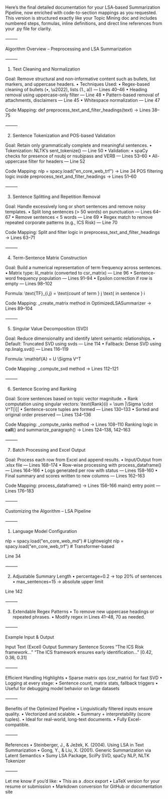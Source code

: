 Here’s the final detailed documentation for your LSA-based Summarization Pipeline, now enriched with code-to-section mappings as you requested. This version is structured exactly like your Topic Mining doc and includes numbered steps, formulas, inline definitions, and direct line references from your .py file for clarity.

⸻

Algorithm Overview – Preprocessing and LSA Summarization

⸻

1. Text Cleaning and Normalization

Goal: Remove structural and non-informative content such as bullets, list markers, and uppercase headers.
	•	Techniques Used:
	•	Regex-based cleaning of bullets (•, \u2022), lists (1., a)) — Lines 40–46
	•	Heading removal using uppercase-only filter — Line 48
	•	Pattern-based removal of attachments, disclaimers — Line 45
	•	Whitespace normalization — Line 47

Code Mapping:
def preprocess_text_and_filter_headings(text) → Lines 38–75

⸻

2. Sentence Tokenization and POS-based Validation

Goal: Retain only grammatically complete and meaningful sentences.
	•	Tokenization: NLTK’s sent_tokenize() — Line 50
	•	Validation:
	•	spaCy checks for presence of nsubj or nsubjpass and VERB — Lines 53–60
	•	All-uppercase filter for headers — Line 52

Code Mapping:
nlp = spacy.load("en_core_web_trf") → Line 34
POS filtering logic inside preprocess_text_and_filter_headings → Lines 51–60

⸻

3. Sentence Splitting and Repetition Removal

Goal: Handle excessively long or short sentences and remove noisy templates.
	•	Split long sentences (> 50 words) on punctuation — Lines 64–67
	•	Remove sentences < 5 words — Line 69
	•	Regex match to remove repeated corporate patterns (e.g., ICS Risk) — Line 70

Code Mapping:
Split and filter logic in preprocess_text_and_filter_headings → Lines 63–71

⸻

4. Term-Sentence Matrix Construction

Goal: Build a numerical representation of term frequency across sentences.
	•	Matrix type: lil_matrix (converted to csr_matrix) — Line 96
	•	Sentence-word frequency population — Lines 91–94
	•	Epsilon correction if row is empty — Lines 98–102

Formula:
\text{TF}_{i,j} = \text{count of term } j \text{ in sentence } i

Code Mapping:
_create_matrix method in OptimizedLSASummarizer → Lines 89–104

⸻

5. Singular Value Decomposition (SVD)

Goal: Reduce dimensionality and identify latent semantic relationships.
	•	Default: Truncated SVD using svds — Line 114
	•	Fallback: Dense SVD using np.linalg.svd() — Lines 116–119

Formula:
\mathbf{A} = U \Sigma V^T

Code Mapping:
_compute_svd method → Lines 112–121

⸻

6. Sentence Scoring and Ranking

Goal: Score sentences based on topic vector magnitude.
	•	Rank computation using singular vectors:
\text{Rank}(i) = \sum |\Sigma \cdot V^T[i]|
	•	Sentence-score tuples are formed — Lines 130–133
	•	Sorted and original order preserved — Lines 134–136

Code Mapping:
_compute_ranks method → Lines 108–110
Ranking logic in __call__() and summarize_paragraph() → Lines 124–138, 142–163

⸻

7. Batch Processing and Excel Output

Goal: Process each row from Excel and append results.
	•	Input/Output from .xlsx file — Lines 168–174
	•	Row-wise processing with process_dataframe() — Lines 164–166
	•	Logs generated per row with status — Lines 158–160
	•	Final summary and scores written to new columns — Lines 162–163

Code Mapping:
process_dataframe() → Lines 156–166
main() entry point — Lines 176–183

⸻

Customizing the Algorithm – LSA Pipeline

⸻

1. Language Model Configuration

nlp = spacy.load("en_core_web_md")  # Lightweight
nlp = spacy.load("en_core_web_trf")  # Transformer-based

Line 34

⸻

2. Adjustable Summary Length
	•	percentage=0.2 → top 20% of sentences
	•	max_sentences=15 → absolute upper limit

Line 142

⸻

3. Extendable Regex Patterns
	•	To remove new uppercase headings or repeated phrases.
	•	Modify regex in Lines 41–48, 70 as needed.

⸻

Example Input & Output

Input Text (Excel)	Output Summary	Sentence Scores
“The ICS Risk framework…”	“The ICS framework ensures early identification…”	[0.42, 0.36, 0.31]


⸻

Efficient Handling Highlights
	•	Sparse matrix ops (csr_matrix) for fast SVD
	•	Logging at every stage:
	•	Sentence count, matrix stats, fallback triggers
	•	Useful for debugging model behavior on large datasets

⸻

Benefits of the Optimized Pipeline
	•	Linguistically filtered inputs ensure quality.
	•	Vectorized and scalable.
	•	Summary + interpretability (score tuples).
	•	Ideal for real-world, long-text documents.
	•	Fully Excel-compatible.

⸻

References
	•	Steinberger, J., & Ježek, K. (2004). Using LSA in Text Summarization
	•	Gong, Y., & Liu, X. (2001). Generic Summarization via Latent Semantics
	•	Sumy LSA Package, SciPy SVD, spaCy NLP, NLTK Tokenizer

⸻

Let me know if you’d like:
	•	This as a .docx export
	•	LaTeX version for your resume or submission
	•	Markdown conversion for GitHub or documentation site
